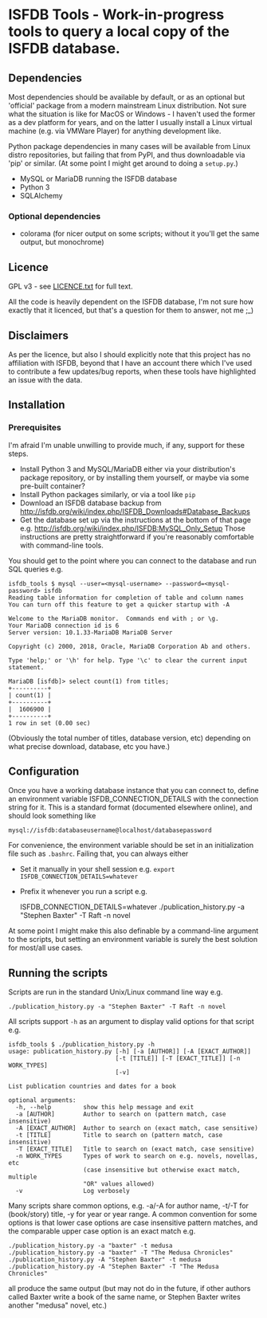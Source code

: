 # ISFDB Tools - Work-in-progress tools to query a local copy of the ISFDB database.

## Dependencies

Most dependencies should be available by default, or as an optional but 'official'
package from a modern mainstream Linux distribution.  Not sure what the situation
is like for MacOS or Windows - I haven't used the former as a dev platform for
years, and on the latter I usually install a Linux virtual machine (e.g. via
VMWare Player) for anything development like.

Python package dependencies in many cases will be available from Linux distro
repositories, but failing that from PyPI, and thus downloadable via 'pip' or
similar.  (At some point I might get around to doing a `setup.py`.)

* MySQL or MariaDB running the ISFDB database
* Python 3
* SQLAlchemy

### Optional dependencies

* colorama (for nicer output on some scripts; without it you'll get the same
  output, but monochrome)


## Licence

GPL v3 - see [LICENCE.txt](licence.txt) for full text.

All the code is heavily dependent on the ISFDB database, I'm not sure how exactly
that it licenced, but that's a question for them to answer, not me ;_)

## Disclaimers

As per the licence, but also I should explicitly note that this project has no
affiliation with ISFDB, beyond that I have an account there which I've used to
contribute a few updates/bug reports, when these tools have highlighted an
issue with the data.

## Installation

### Prerequisites

I'm afraid I'm unable unwilling to provide much, if any, support for these
steps.

* Install Python 3 and MySQL/MariaDB either via your distribution's package
  repository, or by installing them yourself, or maybe via some pre-built
  container?
* Install Python packages similarly, or via a tool like `pip`
* Download an ISFDB database backup from http://isfdb.org/wiki/index.php/ISFDB_Downloads#Database_Backups
* Get the database set up via the instructions at the bottom of that page e.g.
  http://isfdb.org/wiki/index.php/ISFDB:MySQL_Only_Setup  Those instructions are
  pretty straightforward if you're reasonably comfortable with command-line tools.

You should get to the point where you can connect to the database and run SQL
queries e.g.

    isfdb_tools $ mysql --user=<mysql-username> --password=<mysql-password> isfdb
    Reading table information for completion of table and column names
    You can turn off this feature to get a quicker startup with -A

    Welcome to the MariaDB monitor.  Commands end with ; or \g.
    Your MariaDB connection id is 6
    Server version: 10.1.33-MariaDB MariaDB Server

    Copyright (c) 2000, 2018, Oracle, MariaDB Corporation Ab and others.

    Type 'help;' or '\h' for help. Type '\c' to clear the current input statement.

    MariaDB [isfdb]> select count(1) from titles;
    +----------+
    | count(1) |
    +----------+
    |  1606900 |
    +----------+
    1 row in set (0.00 sec)

(Obviously the total number of titles, database version, etc) depending on what
precise download, database, etc you have.)

## Configuration

Once you have a working database instance that you can connect to, define an
environment variable ISFDB_CONNECTION_DETAILS with the connection string for it.
This is a standard format (documented elsewhere online), and should look something
like

    mysql://isfdb:databaseusername@localhost/databasepassword

For convenience, the environment variable should be set in an initialization
file such as `.bashrc`.  Failing that, you can always either

* Set it manually in your shell session e.g. `export ISFDB_CONNECTION_DETAILS=whatever`
* Prefix it whenever you run a script e.g.

    ISFDB_CONNECTION_DETAILS=whatever ./publication_history.py -a "Stephen Baxter" -T Raft -n novel

At some point I might make this also definable by a command-line argument to the
scripts, but setting an environment variable is surely the best solution for
most/all use cases.

## Running the scripts

Scripts are run in the standard Unix/Linux command line way e.g.

    ./publication_history.py -a "Stephen Baxter" -T Raft -n novel

All scripts support `-h` as an argument to display valid options for that
script e.g.

    isfdb_tools $ ./publication_history.py -h
    usage: publication_history.py [-h] [-a [AUTHOR]] [-A [EXACT_AUTHOR]]
                                  [-t [TITLE]] [-T [EXACT_TITLE]] [-n WORK_TYPES]
                                  [-v]

    List publication countries and dates for a book

    optional arguments:
      -h, --help         show this help message and exit
      -a [AUTHOR]        Author to search on (pattern match, case insensitive)
      -A [EXACT_AUTHOR]  Author to search on (exact match, case sensitive)
      -t [TITLE]         Title to search on (pattern match, case insensitive)
      -T [EXACT_TITLE]   Title to search on (exact match, case sensitive)
      -n WORK_TYPES      Types of work to search on e.g. novels, novellas, etc
                         (case insensitive but otherwise exact match, multiple
                         "OR" values allowed)
      -v                 Log verbosely

Many scripts share common options, e.g. -a/-A for author name, -t/-T for
(book/story) title, -y for year or year range.  A common convention for some
options is that lower case options are case insensitive pattern matches, and
the comparable upper case option is an exact match e.g.

    ./publication_history.py -a "baxter" -t medusa
    ./publication_history.py -a "baxter" -T "The Medusa Chronicles"
    ./publication_history.py -A "Stephen Baxter" -t medusa
    ./publication_history.py -A "Stephen Baxter" -T "The Medusa Chronicles"

all produce the same output (but may not do in the future, if other authors
called Baxter write a book of the same name, or Stephen Baxter writes another
"medusa" novel, etc.)

